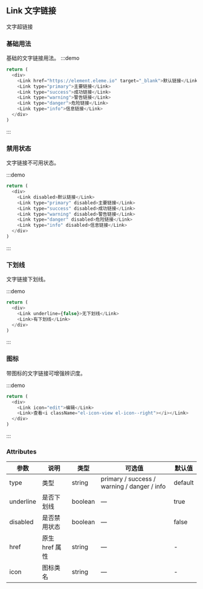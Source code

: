 ## Link 文字链接

文字超链接

### 基础用法

基础的文字链接用法。
:::demo
```js
return (
  <div>
    <Link href="https://element.eleme.io" target="_blank">默认链接</Link>
    <Link type="primary">主要链接</Link>
    <Link type="success">成功链接</Link>
    <Link type="warning">警告链接</Link>
    <Link type="danger">危险链接</Link>
    <Link type="info">信息链接</Link>
  </div>
)
```
:::

### 禁用状态

文字链接不可用状态。

:::demo
```js
return (
  <div>
    <Link disabled>默认链接</Link>
    <Link type="primary" disabled>主要链接</Link>
    <Link type="success" disabled>成功链接</Link>
    <Link type="warning" disabled>警告链接</Link>
    <Link type="danger" disabled>危险链接</Link>
    <Link type="info" disabled>信息链接</Link>
  </div>
)
```
:::

### 下划线

文字链接下划线。

:::demo
```js
return (
  <div>
    <Link underline={false}>无下划线</Link>
    <Link>有下划线</Link>
  </div>
)
```

:::

### 图标

带图标的文字链接可增强辨识度。

:::demo
```js
return (
  <div>
    <Link icon="edit">编辑</Link>
    <Link>查看<i className="el-icon-view el-icon--right"></i></Link>
  </div>
)
```
:::

### Attributes

| 参数           | 说明                           | 类型      | 可选值                               | 默认值  |
| -------------- | ------------------------------ | --------- | ------------------------------------ | ------- |
| type           | 类型                   | string  | primary / success / warning / danger / info | default |
| underline      | 是否下划线                         | boolean | —                                    | true    |
| disabled       | 是否禁用状态                       | boolean | —                                    | false   |
| href           | 原生 href 属性                     | string  | —                                    | -       |
| icon           | 图标类名                       | string  | —                                    | -       |
